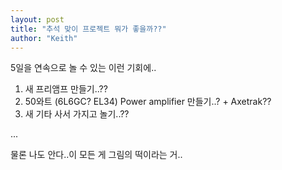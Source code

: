```yaml
---
layout: post
title: "추석 맞이 프로젝트 뭐가 좋을까??"
author: "Keith"
---
```


5일을 연속으로 놀 수 있는 이런 기회에..

1) 새 프리앰프 만들기..??
2) 50와트 (6L6GC? EL34) Power amplifier 만들기..? + Axetrak??
3) 새 기타 사서 가지고 놀기..??

...

물론 나도 안다..이 모든 게 그림의 떡이라는 거..


